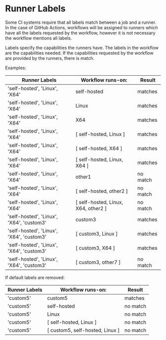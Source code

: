 
# Runner Labels

Some CI systems require that all labels match between a job and a runner. In the case of GitHub Actions, workflows will be assigned to runners which have all the labels requested by the workflow, however it is not necessary the workflow mentions all labels.

Labels specify the capabilities the runners have. The labels in the workflow are the capabilities needed. If the capabilities requested by the workflow are provided by the runners, there is match.  

Examples:

| Runner Labels | Workflow runs-on: | Result |
| ------------- | ------------- | ------------- |
| 'self-hosted', 'Linux', 'X64' | self-hosted | matches |
| 'self-hosted', 'Linux', 'X64' | Linux | matches |
| 'self-hosted', 'Linux', 'X64' | X64 | matches |
| 'self-hosted', 'Linux', 'X64' | [ self-hosted, Linux ] | matches |
| 'self-hosted', 'Linux', 'X64' | [ self-hosted, X64 ] | matches |
| 'self-hosted', 'Linux', 'X64' | [ self-hosted, Linux, X64 ] | matches |
| 'self-hosted', 'Linux', 'X64' | other1 | no match |
| 'self-hosted', 'Linux', 'X64' | [ self-hosted, other2 ] | no match |
| 'self-hosted', 'Linux', 'X64' | [ self-hosted, Linux, X64, other2 ] | no match |
| 'self-hosted', 'Linux', 'X64', 'custom3' | custom3 | matches |
| 'self-hosted', 'Linux', 'X64', 'custom3' | [ custom3, Linux ] | matches |
| 'self-hosted', 'Linux', 'X64', 'custom3' | [ custom3, X64 ] | matches |
| 'self-hosted', 'Linux', 'X64', 'custom3' | [ custom3, other7 ] | no match |

If default labels are removed:

| Runner Labels | Workflow runs-on: | Result |
| ------------- | ------------- | ------------- |
| 'custom5' | custom5 | matches |
| 'custom5' | self-hosted | no match |
| 'custom5' | Linux | no match |
| 'custom5' | [ self-hosted, Linux ] | no match |
| 'custom5' | [ custom5, self-hosted, Linux ] | no match |
